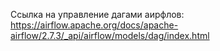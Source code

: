 Ссылка на управление дагами аирфлов:
https://airflow.apache.org/docs/apache-airflow/2.7.3/_api/airflow/models/dag/index.html
